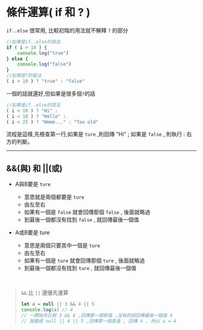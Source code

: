 # 條件運算( if 和 ? )

`if..else` 很常用, 比較初階的用法就不解釋
`?` 的部分

```js {.line-numbers}
//如果是if..else的寫法
if ( i > 10 ) {
    console.log("true")
} else {
    console.log("false")
}
//如果是?的寫法
( i > 10 ) ? "true" : "false"
```

一個的話就還好,但如果是很多個`?`的話

```js {.line-numbers}
//如果是if..else的寫法
( i < 10 ) ? "Hi" :
( i < 18 ) ? "Hello" :
( i < 25 ) ? "Hmmm..." : "Too old"
```

流程是這樣,先檢查第一行,如果是 `ture` ,則回傳 "Hi" ; 如果是 `false` , 則執行 : 右方的判斷。

---

## &&(與) 和 ||(或)

- A與B要是 `ture`
  - 意思就是兩個都要是 `ture`
  - 由左至右
  - 如果有一個是 `false` 就會回傳那個 `false` , 後面就略過  
  - 到最後一個都沒有找到 `false` , 就回傳最後一個值

- A或B要是 ture
  - 意思是兩個只要其中一個是 `ture`
  - 由左至右
  - 如果有一個是 `ture` 就會回傳那個 `ture` , 後面就略過
  - 到最後一個都沒有找到 `ture` , 就回傳最後一個值

</br>

> `&&` 比 `||` 還優先運算
>
> ```js {.line-numbers}
> let a = null || 3 && 4 || 5
> console.log(a) // 4
> // 一開始先比較 3 && 4 ,回傳第一個假值 ,沒有的話回傳最後一個值 4
> // 就變成 null || 4 || 5 ,回傳第一個真值 , 回傳 4 , 所以 a = 4
> ```
